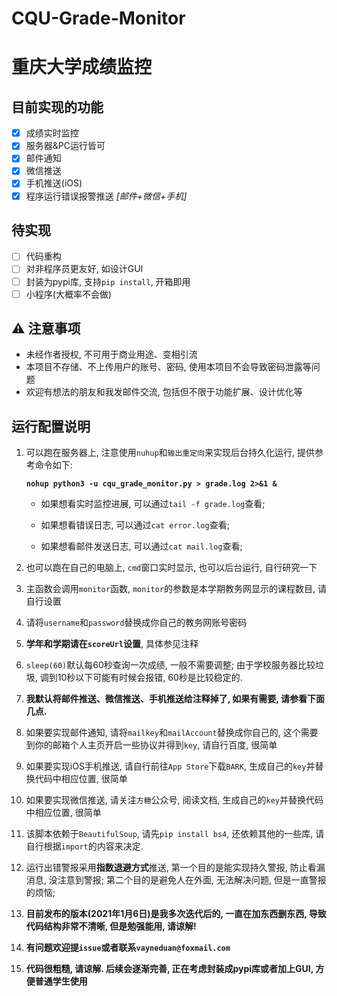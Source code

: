 # CQU-Grade-Monitor
# 重庆大学成绩监控
## 目前实现的功能

- [x] 成绩实时监控
- [x] 服务器&PC运行皆可
- [x] 邮件通知
- [x] 微信推送
- [x] 手机推送(iOS)
- [x] 程序运行错误报警推送 *[邮件+微信+手机]*

## 待实现

- [ ] 代码重构
- [ ] 对非程序员更友好, 如设计GUI
- [ ] 封装为pypi库, 支持`pip install`, 开箱即用
- [ ] 小程序(大概率不会做)

## :warning: 注意事项
   - 未经作者授权, 不可用于商业用途、变相引流
   - 本项目不存储、不上传用户的账号、密码, 使用本项目不会导致密码泄露等问题
   - 欢迎有想法的朋友和我发邮件交流, 包括但不限于功能扩展、设计优化等
   
## 运行配置说明

1. 可以跑在服务器上, 注意使用`nuhup`和`输出重定向`来实现后台持久化运行, 提供参考命令如下:

   **`nohup python3 -u cqu_grade_monitor.py > grade.log 2>&1 &`**

   - 如果想看实时监控进展, 可以通过`tail -f grade.log`查看; 

   - 如果想看错误日志, 可以通过`cat error.log`查看; 

   - 如果想看邮件发送日志, 可以通过`cat mail.log`查看;

2. 也可以跑在自己的电脑上, `cmd`窗口实时显示, 也可以后台运行, 自行研究一下

3. 主函数会调用`monitor`函数, `monitor`的参数是本学期教务网显示的课程数目, 请自行设置

4. 请将`username`和`password`替换成你自己的教务网账号密码

5. **学年和学期请在`scoreUrl`设置**, 具体参见注释

6. `sleep(60)`默认每60秒查询一次成绩, 一般不需要调整; 由于学校服务器比较垃圾, 调到10秒以下可能有时候会报错, 60秒是比较稳定的.

7. **我默认将邮件推送、微信推送、手机推送给注释掉了, 如果有需要, 请参看下面几点.**

8. 如果要实现邮件通知, 请将`mailkey`和`mailAccount`替换成你自己的, 这个需要到你的邮箱个人主页开启一些协议并得到`key`, 请自行百度, 很简单

9. 如果要实现iOS手机推送, 请自行前往`App Store`下载`BARK`, 生成自己的`key`并替换代码中相应位置, 很简单

10. 如果要实现微信推送, 请关注`方糖`公众号, 阅读文档, 生成自己的`key`并替换代码中相应位置, 很简单

11. 该脚本依赖于`BeautifulSoup`, 请先`pip install bs4`, 还依赖其他的一些库, 请自行根据`import`的内容来决定.

12. 运行出错警报采用**指数退避方式**推送, 第一个目的是能实现持久警报, 防止看漏消息, 没注意到警报; 第二个目的是避免人在外面, 无法解决问题, 但是一直警报的烦恼;

13. **目前发布的版本(2021年1月6日)是我多次迭代后的, 一直在加东西删东西, 导致代码结构非常不清晰, 但是勉强能用, 请谅解!**

14. **有问题欢迎提`issue`或者联系`vayneduan@foxmail.com`**

15. **代码很粗糙, 请谅解. 后续会逐渐完善, 正在考虑封装成pypi库或者加上GUI, 方便普通学生使用**


